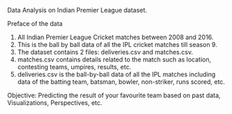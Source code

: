 Data Analysis on Indian Premier League dataset.

Preface of the data
  1. All Indian Premier League Cricket matches between 2008 and 2016.
  2. This is the ball by ball data of all the IPL cricket matches till season 9.
  3. The dataset contains 2 files: deliveries.csv and matches.csv.
  4. matches.csv contains details related to the match such as location, contesting teams, umpires, results, etc.
  5. deliveries.csv is the ball-by-ball data of all the IPL matches including data of the batting team, batsman, bowler, non-striker, runs scored, etc.

Objective: Predicting the result of your favourite team based on past data, Visualizations, Perspectives, etc.


